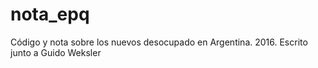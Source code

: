 # nota_epq
Código y nota sobre los nuevos desocupado en Argentina. 2016. Escrito junto a Guido Weksler
